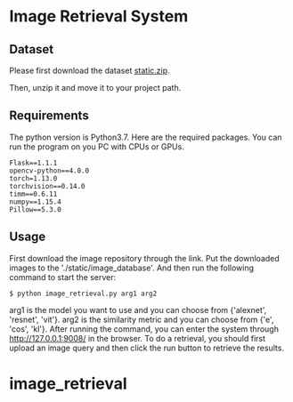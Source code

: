 # Image Retrieval System

## Dataset

Please first download the dataset [static.zip](https://www.dropbox.com/sh/qnjoc15yjfs2epo/AADpE6CSB3ZOUjW6FeJSzRvca?dl=0).

Then, unzip it and move it to your project path.


## Requirements

The python version is Python3.7. Here are the required packages. You can run the program on you PC with CPUs or GPUs.

```
Flask==1.1.1
opencv-python==4.0.0
torch=1.13.0
torchvision==0.14.0
timm==0.6.11
numpy==1.15.4
Pillow==5.3.0
```

## Usage

First download the image repository through the link. Put the downloaded images to the './static/image_database'. And then run the following command to start the server:

```
$ python image_retrieval.py arg1 arg2
```

arg1 is the model you want to use and you can choose from {'alexnet', 'resnet', 'vit'}. arg2 is the similarity metric and you can choose from {'e', 'cos', 'kl'}. After running the command, you can enter the system through http://127.0.0.1:9008/ in the browser. To do a retrieval, you should first upload an image query and then click the run button to retrieve the results.
# image_retrieval
